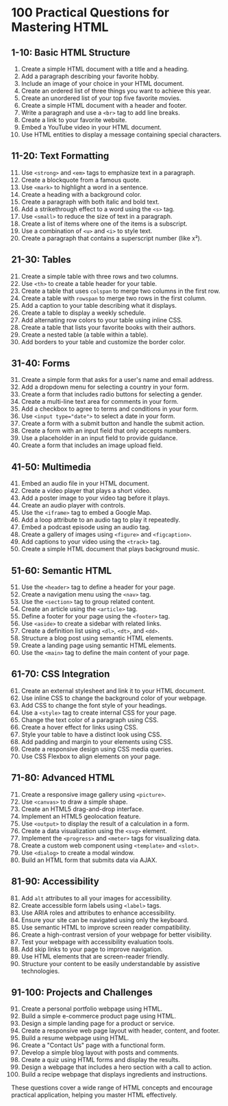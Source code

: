 # 100 Practical Questions for Mastering HTML

## 1-10: Basic HTML Structure
1. Create a simple HTML document with a title and a heading.
2. Add a paragraph describing your favorite hobby.
3. Include an image of your choice in your HTML document.
4. Create an ordered list of three things you want to achieve this year.
5. Create an unordered list of your top five favorite movies.
6. Create a simple HTML document with a header and footer.
7. Write a paragraph and use a `<br>` tag to add line breaks.
8. Create a link to your favorite website.
9. Embed a YouTube video in your HTML document.
10. Use HTML entities to display a message containing special characters.

## 11-20: Text Formatting
11. Use `<strong>` and `<em>` tags to emphasize text in a paragraph.
12. Create a blockquote from a famous quote.
13. Use `<mark>` to highlight a word in a sentence.
14. Create a heading with a background color.
15. Create a paragraph with both italic and bold text.
16. Add a strikethrough effect to a word using the `<s>` tag.
17. Use `<small>` to reduce the size of text in a paragraph.
18. Create a list of items where one of the items is a subscript.
19. Use a combination of `<u>` and `<i>` to style text.
20. Create a paragraph that contains a superscript number (like x²).

## 21-30: Tables
21. Create a simple table with three rows and two columns.
22. Use `<th>` to create a table header for your table.
23. Create a table that uses `colspan` to merge two columns in the first row.
24. Create a table with `rowspan` to merge two rows in the first column.
25. Add a caption to your table describing what it displays.
26. Create a table to display a weekly schedule.
27. Add alternating row colors to your table using inline CSS.
28. Create a table that lists your favorite books with their authors.
29. Create a nested table (a table within a table).
30. Add borders to your table and customize the border color.

## 31-40: Forms
31. Create a simple form that asks for a user's name and email address.
32. Add a dropdown menu for selecting a country in your form.
33. Create a form that includes radio buttons for selecting a gender.
34. Create a multi-line text area for comments in your form.
35. Add a checkbox to agree to terms and conditions in your form.
36. Use `<input type="date">` to select a date in your form.
37. Create a form with a submit button and handle the submit action.
38. Create a form with an input field that only accepts numbers.
39. Use a placeholder in an input field to provide guidance.
40. Create a form that includes an image upload field.

## 41-50: Multimedia
41. Embed an audio file in your HTML document.
42. Create a video player that plays a short video.
43. Add a poster image to your video tag before it plays.
44. Create an audio player with controls.
45. Use the `<iframe>` tag to embed a Google Map.
46. Add a loop attribute to an audio tag to play it repeatedly.
47. Embed a podcast episode using an audio tag.
48. Create a gallery of images using `<figure>` and `<figcaption>`.
49. Add captions to your video using the `<track>` tag.
50. Create a simple HTML document that plays background music.

## 51-60: Semantic HTML
51. Use the `<header>` tag to define a header for your page.
52. Create a navigation menu using the `<nav>` tag.
53. Use the `<section>` tag to group related content.
54. Create an article using the `<article>` tag.
55. Define a footer for your page using the `<footer>` tag.
56. Use `<aside>` to create a sidebar with related links.
57. Create a definition list using `<dl>`, `<dt>`, and `<dd>`.
58. Structure a blog post using semantic HTML elements.
59. Create a landing page using semantic HTML elements.
60. Use the `<main>` tag to define the main content of your page.

## 61-70: CSS Integration
61. Create an external stylesheet and link it to your HTML document.
62. Use inline CSS to change the background color of your webpage.
63. Add CSS to change the font style of your headings.
64. Use a `<style>` tag to create internal CSS for your page.
65. Change the text color of a paragraph using CSS.
66. Create a hover effect for links using CSS.
67. Style your table to have a distinct look using CSS.
68. Add padding and margin to your elements using CSS.
69. Create a responsive design using CSS media queries.
70. Use CSS Flexbox to align elements on your page.

## 71-80: Advanced HTML
71. Create a responsive image gallery using `<picture>`.
72. Use `<canvas>` to draw a simple shape.
73. Create an HTML5 drag-and-drop interface.
74. Implement an HTML5 geolocation feature.
75. Use `<output>` to display the result of a calculation in a form.
76. Create a data visualization using the `<svg>` element.
77. Implement the `<progress>` and `<meter>` tags for visualizing data.
78. Create a custom web component using `<template>` and `<slot>`.
79. Use `<dialog>` to create a modal window.
80. Build an HTML form that submits data via AJAX.

## 81-90: Accessibility
81. Add `alt` attributes to all your images for accessibility.
82. Create accessible form labels using `<label>` tags.
83. Use ARIA roles and attributes to enhance accessibility.
84. Ensure your site can be navigated using only the keyboard.
85. Use semantic HTML to improve screen reader compatibility.
86. Create a high-contrast version of your webpage for better visibility.
87. Test your webpage with accessibility evaluation tools.
88. Add skip links to your page to improve navigation.
89. Use HTML elements that are screen-reader friendly.
90. Structure your content to be easily understandable by assistive technologies.

## 91-100: Projects and Challenges
91. Create a personal portfolio webpage using HTML.
92. Build a simple e-commerce product page using HTML.
93. Design a simple landing page for a product or service.
94. Create a responsive web page layout with header, content, and footer.
95. Build a resume webpage using HTML.
96. Create a "Contact Us" page with a functional form.
97. Develop a simple blog layout with posts and comments.
98. Create a quiz using HTML forms and display the results.
99. Design a webpage that includes a hero section with a call to action.
100. Build a recipe webpage that displays ingredients and instructions.

These questions cover a wide range of HTML concepts and encourage practical application, helping you master HTML effectively.

